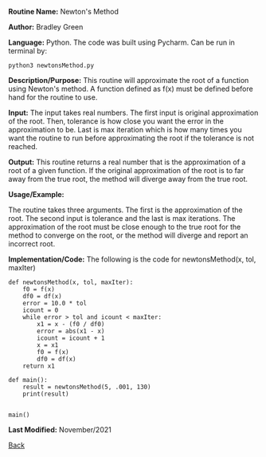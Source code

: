 
**Routine Name:**           Newton's Method

**Author:** Bradley Green

**Language:** Python. The code was built using Pycharm. Can be run in terminal by:


    python3 newtonsMethod.py


**Description/Purpose:** This routine will approximate the root of a function using Newton's method.  A function defined as f(x) must be defined
 before hand for the routine to use. 

**Input:** The input takes real numbers.  The first input is original approximation of the root.  Then, tolerance is how close 
you want the error in the approximation to be.  Last is max iteration which is how many times you want the routine to run before approximating the root 
if the tolerance is not reached. 

**Output:** This routine returns a real number that is the approximation of a root of a given function.  If the original approximation of the root is to far
away from the true root, the method will diverge away from the true root.  


**Usage/Example:**

The routine takes three arguments. The first is the approximation of the root.  The second input is tolerance and the last is max iterations.  The approximation
of the root must be close enough to the true root for the method to converge on the root, or the method will diverge and report an incorrect root.


**Implementation/Code:** The following is the code for newtonsMethod(x, tol, maxIter)

    

    def newtonsMethod(x, tol, maxIter):
        f0 = f(x)
        df0 = df(x)
        error = 10.0 * tol
        icount = 0
        while error > tol and icount < maxIter:
            x1 = x - (f0 / df0)
            error = abs(x1 - x)
            icount = icount + 1
            x = x1
            f0 = f(x)
            df0 = df(x)
        return x1
    
    def main():
        result = newtonsMethod(5, .001, 130)
        print(result)
    
    
    main()   
   


**Last Modified:** November/2021

[Back](README.md)
